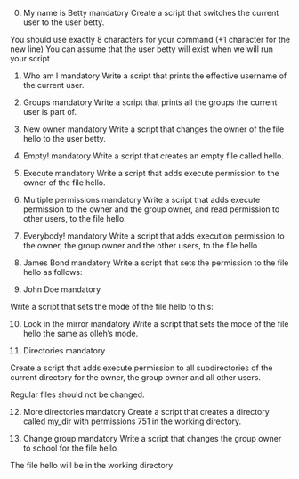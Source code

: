 0. My name is Betty
mandatory
Create a script that switches the current user to the user betty.

You should use exactly 8 characters for your command (+1 character for the new line)
You can assume that the user betty will exist when we will run your script

1. Who am I
mandatory
Write a script that prints the effective username of the current user.
    
2. Groups
mandatory
Write a script that prints all the groups the current user is part of.

    
3. New owner
mandatory
Write a script that changes the owner of the file hello to the user betty.

    
4. Empty!
mandatory
Write a script that creates an empty file called hello.

    
5. Execute
mandatory
Write a script that adds execute permission to the owner of the file hello.

    
6. Multiple permissions
mandatory
Write a script that adds execute permission to the owner and the group owner, and read permission to other users, to the file hello.

    
7. Everybody!
mandatory
Write a script that adds execution permission to the owner, the group owner and the other users, to the file hello

    
8. James Bond
mandatory
Write a script that sets the permission to the file hello as follows:


    
9. John Doe
mandatory

Write a script that sets the mode of the file hello to this:

    
10. Look in the mirror
mandatory
Write a script that sets the mode of the file hello the same as olleh’s mode.

    
11. Directories
mandatory

Create a script that adds execute permission to all subdirectories of the current directory for the owner, the group owner and all other users.

Regular files should not be changed.

    
12. More directories
mandatory
Create a script that creates a directory called my_dir with permissions 751 in the working directory.

    
13. Change group
mandatory
Write a script that changes the group owner to school for the file hello

The file hello will be in the working directory

